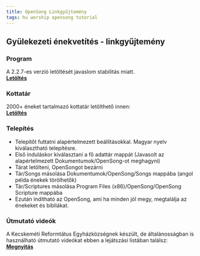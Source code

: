 ```yaml
---
title: OpenSong Linkgyűjtemény
tags: hu worship opensong tutorial
---
```

## Gyülekezeti énekvetítés - linkgyűjtemény

### Program

A 2.2.7-es verzió letöltését javaslom stabilitás miatt.\
**[Letöltés](https://sourceforge.net/projects/opensong/files/OpenSong/V2.2.7/)**

### Kottatár

2000+ éneket tartalmazó kottatár letölthető innen:\
**[Letöltés](https://github.com/reformatus/OpenSong/archive/refs/heads/master.zip)**

### Telepítés

- Telepítőt futtatni alapértelmezett beállításokkal. Magyar nyelv kiválasztható telepítésre.
- Első induláskor kiválasztani a fő adattár mappát (Javasolt az alapértelmezett Dokumentumok/OpenSong-ot meghagyni)
- Tárat letölteni, OpenSongot bezárni
- Tár/Songs másolása Dokumentumok/OpenSong/Songs mappába (angol példa énekek törölhetők)
- Tár/Scriptures másolása Program Files (x86)/OpenSong/OpenSong Scripture mappába
- Ezután indítható az OpenSong, ami ha minden jól megy, megtalálja az énekeket és bibliákat.

### Útmutató videók

A Kecskeméti Reformtátus Egyházközségnek készült, de általánosságban is használható útmutató videókat ebben a lejátszási listában találsz:\
**[Megnyitás](https://www.youtube.com/playlist?list=PL9Q84cO_3t0SOiwUzNBXS0mS8FfLYriaS)**